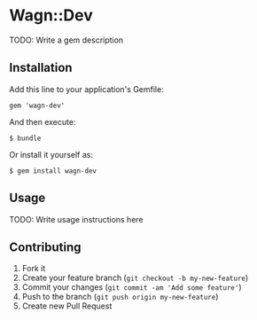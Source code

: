 # Wagn::Dev

TODO: Write a gem description

## Installation

Add this line to your application's Gemfile:

    gem 'wagn-dev'

And then execute:

    $ bundle

Or install it yourself as:

    $ gem install wagn-dev

## Usage

TODO: Write usage instructions here

## Contributing

1. Fork it
2. Create your feature branch (`git checkout -b my-new-feature`)
3. Commit your changes (`git commit -am 'Add some feature'`)
4. Push to the branch (`git push origin my-new-feature`)
5. Create new Pull Request
